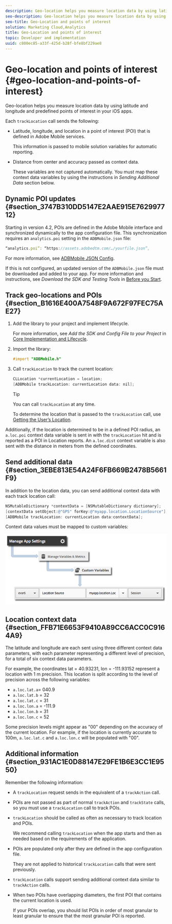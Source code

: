 ```yaml
---
description: Geo-location helps you measure location data by using latitude and longitude and predefined points of interest in your iOS apps.
seo-description: Geo-location helps you measure location data by using latitude and longitude and predefined points of interest in your iOS apps.
seo-title: Geo-Location and points of interest
solution: Marketing Cloud,Analytics
title: Geo-Location and points of interest
topic: Developer and implementation
uuid: c800ec85-a33f-425d-b28f-bfe8bf229ae8
---
```


# Geo-location and points of interest {#geo-location-and-points-of-interest}

Geo-location helps you measure location data by using latitude and longitude and predefined points of interest in your iOS apps.

Each `trackLocation` call sends the following:

* Latitude, longitude, and location in a point of interest (POI) that is defined in Adobe Mobile services.

  This information is passed to mobile solution variables for automatic reporting. 

* Distance from center and accuracy passed as context data.

  These variables are not captured automatically. You must map these context data variables by using the instructions in *Sending Additional Data* section below.

## Dynamic POI updates {#section_3747B310DD5147E2AAE915E762997712}

Starting in version 4.2, POIs are defined in the Adobe Mobile interface and synchronized dynamically to the app configuration file. This synchronization requires an `analytics.poi` setting in the `ADBMobile.json` file:

```js
“analytics.poi”: “https://assets.adobedtm.com/…/yourfile.json”,
```

For more information, see [ADBMobile JSON Config](/help/ios/configuration/json-config/json-config.md).

If this is not configured, an updated version of the `ADBMobile.json` file must be downloaded and added to your app. For more information and instructions, see *Download the SDK and Testing Tools* in [Before you Start](/help/ios/getting-started/requirements.md).

## Track geo-locations and POIs {#section_B1616E400A7548F9A672F97FEC75AE27}

1. Add the library to your project and implement lifecycle.

    For more information, see *Add the SDK and Config File to your Project* in [Core Implementation and Lifecycle](/help/ios/getting-started/dev-qs.md). 
1. Import the library: 

   ```objective-c
   #import "ADBMobile.h"
   ```

1. Call `trackLocation` to track the current location: 

   ```objective-c
   CLLocation *currentLocation = location; 
   [ADBMobile trackLocation: currentLocation data: nil]; 
   ```

   >[!TIP]
   >
   >You can call `trackLocation` at any time.

   To determine the location that is passed to the `trackLocation` call, use [Getting the User’s Location](https://developer.apple.com/Library/ios/documentation/UserExperience/Conceptual/LocationAwarenessPG/CoreLocation/CoreLocation.html).

Additionally, if the location is determined to be in a defined POI radius, an `a.loc.poi` context data variable is sent in with the `trackLocation` hit and is reported as a POI in Location reports. An `a.loc.dist` context variable is also sent with the distance in meters from the defined coordinates.

## Send additional data {#section_3EBE813E54A24F6FB669B2478B5661F9}

In addition to the location data, you can send additional context data with each track location call:

```objective-c
NSMutableDictionary *contextData = [NSMutableDictionary dictionary]; 
[contextData setObject:@"GPS" forKey:@"myapp.location.LocationSource"]; 
[ADBMobile trackLocation: currentLocation data:contextData];
```

Context data values must be mapped to custom variables: 

![](assets/map-location-context-data.png)

## Location context data {#section_FFB71E6653F9410A89CC6ACC0C9164A9}

The latitude and longitude are each sent using three different context data parameters, with each parameter representing a different level of precision, for a total of six context data parameters.

For example, the coordinates lat = 40.93231, lon = -111.93152 represent a location with 1 m precision. This location is split according to the level of precision across the following variables:

* `a.loc.lat.a`= 040.9
* `a.loc.lat.b` = 32
* `a.loc.lat.c` = 31
* `a.loc.lon.a` = -111.9
* `a.loc.lon.b` = 31
* `a.loc.lon.c` = 52

Some precision levels might appear as "00" depending on the accuracy of the current location. For example, if the location is currently accurate to 100m, `a.loc.lat.c` and `a.loc.lon.c` will be populated with "00".

## Additional information {#section_931AC1E0D88147E29FE1B6E3CC1E9550}

Remember the following information:

* A `trackLocation` request sends in the equivalent of a `trackAction` call. 

* POIs are not passed as part of normal `trackAction` and `trackState` calls, so you must use a `trackLocation` call to track POIs. 

* `trackLocation` should be called as often as necessary to track location and POIs.

  We recommend calling `trackLocation` when the app starts and then as needed based on the requirements of the application. 

* POIs are populated only after they are defined in the app configuration file.

  They are not applied to historical `trackLocation` calls that were sent previously. 
* `trackLocation` calls support sending additional context data similar to `trackAction` calls. 

* When two POIs have overlapping diameters, the first POI that contains the current location is used. 

  If your POIs overlap, you should list POIs in order of most granular to least granular to ensure that the most granular POI is reported.

